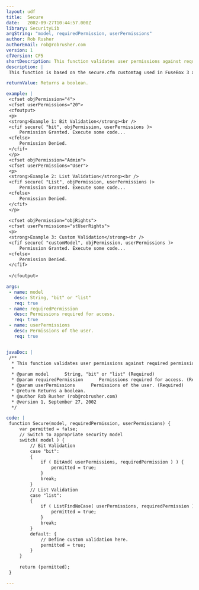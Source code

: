 ```yaml
---
layout: udf
title:  Secure
date:   2002-09-27T10:44:57.000Z
library: SecurityLib
argString: "model, requiredPermission, userPermissions"
author: Rob Rusher
authorEmail: rob@robrusher.com
version: 1
cfVersion: CF5
shortDescription: This function validates user permissions against required permissions using Bit, List or custom validation.
description: |
 This function is based on the secure.cfm customtag used in FuseBox 3 and authored by Hal Helms. This function validates user permissions against required permissions for code execution using either Bit, List or custom validation.

returnValue: Returns a boolean.

example: |
 <cfset objPermission="4">
 <cfset userPermissions="20">
 <cfoutput>
 <p>
 <strong>Example 1: Bit Validation</strong><br />
 <cfif secure( "bit", objPermission, userPermissions )>
     Permission Granted. Execute some code...
 <cfelse>
     Permission Denied.
 </cfif>
 </p>
 <cfset objPermission="Admin">
 <cfset userPermissions="User">
 <p>
 <strong>Example 2: List Validation</strong><br />
 <cfif secure( "List", objPermission, userPermissions )>
     Permission Granted. Execute some code...
 <cfelse>
     Permission Denied.
 </cfif>
 </p>
 
 <cfset objPermission="objRights">
 <cfset userPermissions="stUserRights">
 <p>
 <strong>Example 3: Custom Validation</strong><br />
 <cfif secure( "customModel", objPermission, userPermissions )>
     Permission Granted. Execute some code...
 <cfelse>
     Permission Denied.
 </cfif>
 
 </cfoutput>

args:
 - name: model
   desc: String, "bit" or "list"
   req: true
 - name: requiredPermission
   desc: Permissions required for access.
   req: true
 - name: userPermissions
   desc: Permissions of the user.
   req: true


javaDoc: |
 /**
  * This function validates user permissions against required permissions using Bit, List or custom validation.
  * 
  * @param model      String, "bit" or "list" (Required)
  * @param requiredPermission      Permissions required for access. (Required)
  * @param userPermissions      Permissions of the user. (Required)
  * @return Returns a boolean. 
  * @author Rob Rusher (rob@robrusher.com) 
  * @version 1, September 27, 2002 
  */

code: |
 function Secure(model, requiredPermission, userPermissions) {
     var permitted = false;
     // Switch to appropriate security model
     switch( model ) {
         // Bit Validation
         case "bit":
         {
             if ( BitAnd( userPermissions, requiredPermission ) ) {
                 permitted = true;
             }
             break;
         }
         // List Validation
         case "list":
         {
             if ( ListFindNoCase( userPermissions, requiredPermission ) ) {
                 permitted = true;
             }
             break;
         }
         default: {
             // Define custom validation here.
             permitted = true;
         }
     }
     
     return (permitted);
 }

---
```


